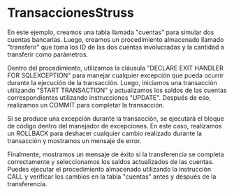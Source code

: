# TransaccionesStruss

En este ejemplo, creamos una tabla llamada "cuentas" para simular dos cuentas bancarias. Luego, creamos un procedimiento almacenado llamado "transferir" que toma los ID de las dos cuentas involucradas y la cantidad a transferir como parámetros.

Dentro del procedimiento, utilizamos la cláusula "DECLARE EXIT HANDLER FOR SQLEXCEPTION" para manejar cualquier excepción que pueda ocurrir durante la ejecución de la transacción.
Luego, iniciamos una transacción utilizando "START TRANSACTION" y actualizamos los saldos de las cuentas correspondientes utilizando instrucciones "UPDATE". Después de eso, realizamos un COMMIT para completar la transacción.

Si se produce una excepción durante la transacción, se ejecutará el bloque de código dentro del manejador de excepciones. En este caso, realizamos un ROLLBACK para deshacer cualquier cambio realizado durante la transacción y mostramos un mensaje de error.

Finalmente, mostramos un mensaje de éxito si la transferencia se completa correctamente y seleccionamos los saldos actualizados de las cuentas.
Puedes ejecutar el procedimiento almacenado utilizando la instrucción CALL y verificar los cambios en la tabla "cuentas" antes y después de la transferencia.
